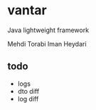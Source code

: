 # vantar
Java lightweight framework

Mehdi Torabi
Iman Heydari 


## todo ##
* logs
* dto diff
* log diff